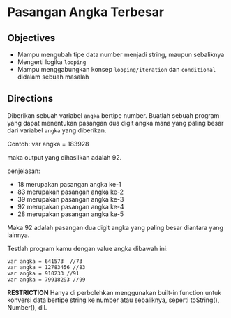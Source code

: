 # Pasangan Angka Terbesar

## Objectives
- Mampu mengubah tipe data number menjadi string, maupun sebaliknya
- Mengerti logika `looping`
- Mampu menggabungkan konsep `looping/iteration` dan `conditional` didalam sebuah masalah

## Directions
Diberikan sebuah variabel `angka` bertipe number. Buatlah sebuah program yang dapat menentukan pasangan dua digit angka mana yang paling besar dari variabel `angka` yang diberikan.

Contoh:
var angka = 183928

maka output yang dihasilkan adalah 92.

penjelasan:
 - 18 merupakan pasangan angka ke-1
 - 83 merupakan pasangan angka ke-2
 - 39 merupakan pasangan angka ke-3
 - 92 merupakan pasangan angka ke-4
 - 28 merupakan pasangan angka ke-5

Maka 92 adalah pasangan dua digit angka yang paling besar diantara yang lainnya.

Testlah program kamu dengan value angka dibawah ini:
```
var angka = 641573  //73
var angka = 12783456 //83
var angka = 910233 //91
var angka = 79918293 //99
```
**RESTRICTION**
Hanya di perbolehkan menggunakan built-in function untuk konversi data bertipe string ke number atau sebaliknya, seperti toString(), Number(), dll.
